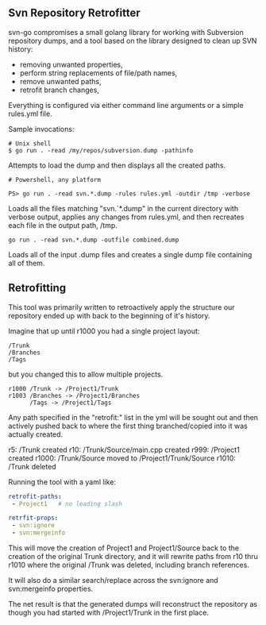 Svn Repository Retrofitter
--------------------------

svn-go compromises a small golang library for working with Subversion repository dumps,
and a tool based on the library designed to clean up SVN history:

- removing unwanted properties,
- perform string replacements of file/path names,
- remove unwanted paths,
- retrofit branch changes,

Everything is configured via either command line arguments or a simple rules.yml file.

Sample invocations:

```
# Unix shell
$ go run . -read /my/repos/subversion.dump -pathinfo
```

Attempts to load the dump and then displays all the created paths.

```
# Powershell, any platform

PS> go run . -read svn.*.dump -rules rules.yml -outdir /tmp -verbose
```

Loads all the files matching "svn.`*.dump" in the current directory with verbose output,
applies any changes from rules.yml, and then recreates each file in the output path, /tmp.


```
go run . -read svn.*.dump -outfile combined.dump
```

Loads all of the input .dump files and creates a single dump file containing all of them.


## Retrofitting

This tool was primarily written to retroactively apply the structure our repository
ended up with back to the beginning of it's history.

Imagine that up until r1000 you had a single project layout:

    /Trunk
    /Branches
    /Tags

but you changed this to allow multiple projects.

    r1000 /Trunk -> /Project1/Trunk
    r1003 /Branches -> /Project1/Branches
          /Tags -> /Project1/Tags

Any path specified in the "retrofit:" list in the yml will be sought out and then actively
pushed back to where the first thing branched/copied into it was actually created.


r5:  /Trunk created
r10: /Trunk/Source/main.cpp created
r999: /Project1 created
r1000: /Trunk/Source moved to /Project1/Trunk/Source
r1010: /Trunk deleted

Running the tool with a yaml like:

```yaml
retrofit-paths:
 - Project1   # no leading slash

retrfit-props:
 - svn:ignore
 - svn:mergeinfo
```

This will move the creation of Project1 and Project1/Source back to the creation of the
original Trunk directory, and it will rewrite paths from r10 thru r1010 where the original
/Trunk was deleted, including branch references.

It will also do a similar search/replace across the svn:ignore and svn:mergeinfo
properties.

The net result is that the generated dumps will reconstruct the repository as though you
had started with /Project1/Trunk in the first place.

